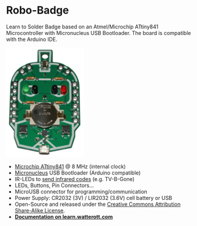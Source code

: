 # Robo-Badge
Learn to Solder Badge based on an Atmel/Microchip ATtiny841 Microcontroller with Micronucleus USB Bootloader. The board is compatible with the Arduino IDE.

![Robo-Badge](https://github.com/watterott/Robo-Badge/raw/master/hardware/Robo-Badge_v10.jpg)

* [Microchip ATtiny841](https://www.microchip.com/wwwproducts/en/ATTINY841) @ 8 MHz (internal clock)
* [Micronucleus](https://github.com/micronucleus/micronucleus) USB Bootloader (Arduino compatible)
* IR-LEDs to [send infrared codes](https://github.com/watterott/Robo-Badge/tree/master/software/TV-Off) (e.g. TV-B-Gone)
* LEDs, Buttons, Pin Connectors...
* MicroUSB connector for programming/communication
* Power Supply: CR2032 (3V) / LIR2032 (3.6V) cell battery or USB
* Open-Source and released under the [Creative Commons Attribution Share-Alike License](https://creativecommons.org/licenses/by-sa/4.0/).
* **[Documentation on learn.watterott.com](https://learn.watterott.com)**
